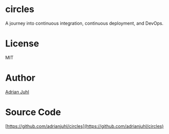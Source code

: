 # circles

A journey into continuous integration, continuous deployment, and DevOps.

# License

MIT

# Author

[Adrian Juhl](http://github.com/adrianjuhl)

# Source Code

[https://github.com/adrianjuhl/circles](https://github.com/adrianjuhl/circles)

